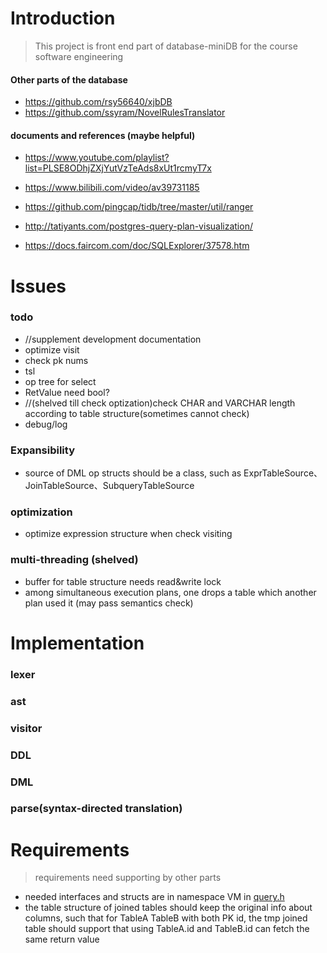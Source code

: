 # Introduction

> This project is front end part of database-miniDB for the course software engineering

#### Other parts of the database
- https://github.com/rsy56640/xjbDB
- https://github.com/ssyram/NovelRulesTranslator

#### documents and references (maybe helpful)

- https://www.youtube.com/playlist?list=PLSE8ODhjZXjYutVzTeAds8xUt1rcmyT7x

- https://www.bilibili.com/video/av39731185
- https://github.com/pingcap/tidb/tree/master/util/ranger
- http://tatiyants.com/postgres-query-plan-visualization/
- https://docs.faircom.com/doc/SQLExplorer/37578.htm



# Issues

### todo

- //supplement development documentation
- optimize visit
- check pk nums
- tsl
- op tree for select
- RetValue need bool?
- //(shelved till check optization)check CHAR and VARCHAR length according to table structure(sometimes cannot check)
- debug/log



### Expansibility

- source of DML op structs should be a class, such as ExprTableSource、JoinTableSource、SubqueryTableSource



### optimization

- optimize expression structure when check visiting



### multi-threading (shelved)

- buffer for table structure needs read&write lock
- among simultaneous execution plans, one drops a table which another plan used it (may pass semantics check)



# Implementation

### lexer

### ast

### visitor

### DDL

### DML

### parse(syntax-directed translation)



# Requirements

> requirements need supporting by other parts

- needed interfaces and structs are in namespace VM in [query.h](https://github.com/Endless-Fighting/DB/blob/master/DB/src/query.h)
- the table structure of joined tables should keep the original info about columns, such that for TableA TableB with both PK id, the tmp joined table should support that using TableA.id and TableB.id can fetch the same return value
